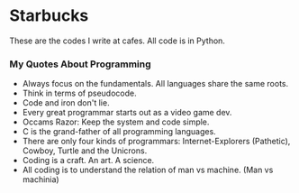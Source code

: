 # Starbucks

These are the codes I write at cafes. All code is in Python. 


### My Quotes About Programming

- Always focus on the fundamentals. All languages share the same roots.
- Think in terms of pseudocode. 
- Code and iron don't lie.
- Every great programmar starts out as a video game dev.
- Occams Razor: Keep the system and code simple.
- C is the grand-father of all programming languages.
- There are only four kinds of programmars: Internet-Explorers (Pathetic), Cowboy, Turtle and the Unicrons.
- Coding is a craft. An art. A science. 
- All coding is to understand the relation of man vs machine. (Man vs machinia)







